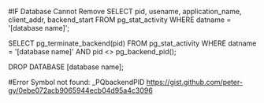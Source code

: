 #IF Database Cannot Remove
SELECT pid, usename, application_name, client_addr, backend_start
FROM pg_stat_activity
WHERE datname = '[database name]';

SELECT pg_terminate_backend(pid)
FROM pg_stat_activity
WHERE datname = '[database name]'
  AND pid <> pg_backend_pid();
 
DROP DATABASE [database name];

#Error Symbol not found: _PQbackendPID
https://gist.github.com/peter-gy/0ebe072acb9065944ecb04d95a4c3096